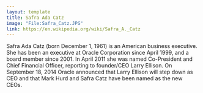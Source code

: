 ```yaml
---
layout: template
title: Safra Ada Catz
image: "File:Safra_Catz.JPG"
link: https://en.wikipedia.org/wiki/Safra_A._Catz
---
```


Safra Ada Catz (born December 1, 1961) is an American business executive. She has been an executive at Oracle Corporation since April 1999, and a board member since 2001. In April 2011 she was named Co-President and Chief Financial Officer, reporting to founder/CEO Larry Ellison. On September 18, 2014 Oracle announced that Larry Ellison will step down as CEO and that Mark Hurd and Safra Catz have been named as the new CEOs.
